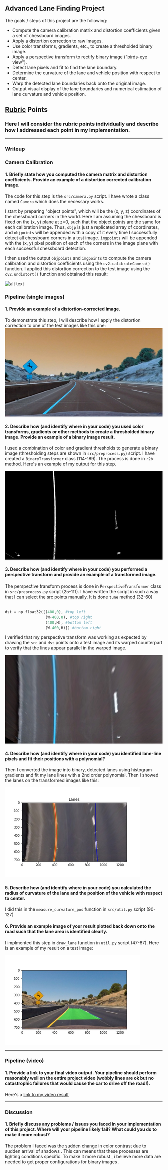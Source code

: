 ## Advanced Lane Finding Project

The goals / steps of this project are the following:

* Compute the camera calibration matrix and distortion coefficients given a set of chessboard images.
* Apply a distortion correction to raw images.
* Use color transforms, gradients, etc., to create a thresholded binary image.
* Apply a perspective transform to rectify binary image ("birds-eye view").
* Detect lane pixels and fit to find the lane boundary.
* Determine the curvature of the lane and vehicle position with respect to center.
* Warp the detected lane boundaries back onto the original image.
* Output visual display of the lane boundaries and numerical estimation of lane curvature and vehicle position.

[//]: # (Image References)

[image1]: ./examples/undistort_output.png "Undistorted"
[image2]: ./test_images/test1.jpg "Road Transformed"
[image3]: ./examples/binary_combo_example.jpg "Binary Example"
[image4]: ./examples/warped_straight_lines.jpg "Warp Example"
[image5]: ./examples/color_fit_lines.jpg "Fit Visual"
[image6]: ./examples/example_output.jpg "Output"
[video1]: ./project_video.mp4 "Video"

## [Rubric](https://review.udacity.com/#!/rubrics/571/view) Points

### Here I will consider the rubric points individually and describe how I addressed each point in my implementation.  

---

### Writeup

### Camera Calibration

#### 1. Briefly state how you computed the camera matrix and distortion coefficients. Provide an example of a distortion corrected calibration image.

The code for this step is the `src/camera.py` script. I have wrote a class named `Camera` which does the necessary works. 

I start by preparing "object points", which will be the (x, y, z) coordinates of the chessboard corners in the world. Here I am assuming the chessboard is fixed on the (x, y) plane at z=0, such that the object points are the same for each calibration image.  Thus, `objp` is just a replicated array of coordinates, and `objpoints` will be appended with a copy of it every time I successfully detect all chessboard corners in a test image.  `imgpoints` will be appended with the (x, y) pixel position of each of the corners in the image plane with each successful chessboard detection.  

I then used the output `objpoints` and `imgpoints` to compute the camera calibration and distortion coefficients using the `cv2.calibrateCamera()` function.  I applied this distortion correction to the test image using the `cv2.undistort()` function and obtained this result: 

![alt text](undisort_result/camera_cal/calibration1.jpg)

### Pipeline (single images)

#### 1. Provide an example of a distortion-corrected image.

To demonstrate this step, I will describe how I apply the distortion correction to one of the test images like this one:
![alt text](result/undistorted_test_image.jpg)

#### 2. Describe how (and identify where in your code) you used color transforms, gradients or other methods to create a thresholded binary image.  Provide an example of a binary image result.

I used a combination of color and gradient thresholds to generate a binary image (thresholding steps are shown in `src/preprocess.py`) script. I have created a `BinaryTransformer` class (114-189). The process is done in `r2b` method.  Here's an example of my output for this step. 

![alt text](result/binary.jpg)

#### 3. Describe how (and identify where in your code) you performed a perspective transform and provide an example of a transformed image.

The perspective transform process is done in `PerspectiveTransformer` class in `src/preprocess.py` script (25-111). I have written the script in such a way that I can select the src points manually. It is done `tune` method (32-60)

```python

dst = np.float32([(400,0), #top left
                  (W-400,0), #top right
                  (400,H), #bottom left
                  (W-400,H)]) #bottom right

```

I verified that my perspective transform was working as expected by drawing the `src` and `dst` points onto a test image and its warped counterpart to verify that the lines appear parallel in the warped image.

![alt text](result/image_transformed.jpg)

#### 4. Describe how (and identify where in your code) you identified lane-line pixels and fit their positions with a polynomial?

Then I converted the image into binary, detected lanes using histogram gradients  and fit my lane lines with a 2nd order polynomial. Then I showed the lanes on the transformed images like this:

![alt text](result/image_transformed_with_lane.jpg)

#### 5. Describe how (and identify where in your code) you calculated the radius of curvature of the lane and the position of the vehicle with respect to center.

I did this in the `measure_curvature_pos` function in `src/util.py` script (90-127)

#### 6. Provide an example image of your result plotted back down onto the road such that the lane area is identified clearly.

I implmented this step in `draw_lane` function in `util.py` script (47-87).  Here is an example of my result on a test image:

![alt text](result/image_lane.jpg)

---

### Pipeline (video)

#### 1. Provide a link to your final video output.  Your pipeline should perform reasonably well on the entire project video (wobbly lines are ok but no catastrophic failures that would cause the car to drive off the road!).

Here's a [link to my video result](https://youtu.be/NudXllMCQsQ)

---

### Discussion

#### 1. Briefly discuss any problems / issues you faced in your implementation of this project.  Where will your pipeline likely fail?  What could you do to make it more robust?
The problem I faced was the sudden change in color contrast due to sudden arrival of shadows . This can means that these processes are lighting conditions specific. To make it more robust , i believe more data are needed to get proper configurations for binary images . 
